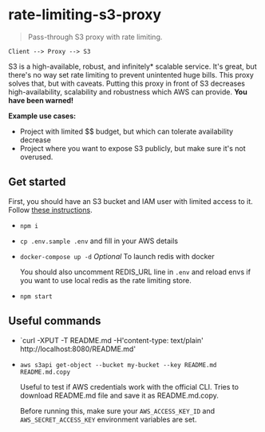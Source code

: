 # rate-limiting-s3-proxy

> Pass-through S3 proxy with rate limiting.

```
Client --> Proxy --> S3
```

S3 is a high-available, robust, and infinitely* scalable service. It's great, but there's no way set
rate limiting to prevent unintented huge bills. This proxy solves that, but with
caveats. Putting this proxy in front of S3 decreases high-availability, scalability and robustness
which AWS can provide. **You have been warned!**

**Example use cases:**

* Project with limited $$ budget, but which can tolerate availability decrease
* Project where you want to expose S3 publicly, but make sure it's not overused.


## Get started

First, you should have an S3 bucket and IAM user with limited access to it. Follow [these instructions](https://github.com/kimmobrunfeldt/howto-everything/blob/master/limited-s3-user-policy.md).

* `npm i`
* `cp .env.sample .env` and fill in your AWS details
* `docker-compose up -d` *Optional* To launch redis with docker

    You should also uncomment REDIS_URL line in `.env` and reload envs if you want to
    use local redis as the rate limiting store.

* `npm start`


## Useful commands

* `curl -XPUT -T README.md -H'content-type: text/plain' http://localhost:8080/README.md'
* `aws s3api get-object --bucket my-bucket --key README.md README.md.copy`

    Useful to test if AWS credentials work with the official CLI. Tries to download README.md file and save it as README.md.copy.

    Before running this, make sure your `AWS_ACCESS_KEY_ID` and `AWS_SECRET_ACCESS_KEY`
    environment variables are set.
